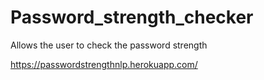 # Password_strength_checker
Allows the user to check the password strength

https://passwordstrengthnlp.herokuapp.com/
